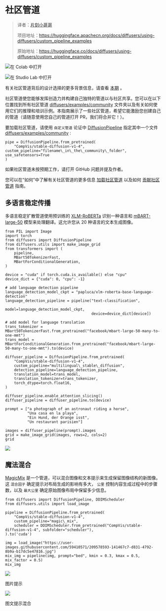 # 社区管道

> 译者：[片刻小哥哥](https://github.com/jiangzhonglian)
>
> 项目地址：<https://huggingface.apachecn.org/docs/diffusers/using-diffusers/custom_pipeline_examples>
>
> 原始地址：<https://huggingface.co/docs/diffusers/using-diffusers/custom_pipeline_examples>


![在 Colab 中打开](https://colab.research.google.com/assets/colab-badge.svg)


![在 Studio Lab 中打开](https://studiolab.sagemaker.aws/studiolab.svg)


 有关社区管道背后的设计选择的更多背景信息，请查看
 [本期](https://github.com/huggingface/diffusers/issues/841)
 。


社区管道使您能够发挥创造力并构建自己独特的管道以与社区共享。您可以在以下位置找到所有社区管道
 [diffusers/examples/community](https://github.com/huggingface/diffusers/tree/main/examples/community)
 文件夹以及有关如何使用它们的推理和培训示例。本指南展示了一些社区管道，希望它能激励您创建自己的管道（请随意使用您自己的管道打开 PR，我们将合并它！）。


要加载社区管道，请使用
 `自定义管道`
 论证中
 [DiffusionPipeline](/docs/diffusers/v0.23.0/en/api/pipelines/overview#diffusers.DiffusionPipeline)
 指定其中一个文件
 [diffusers/examples/community](https://github.com/huggingface/diffusers/tree/main/examples/community)
 :



```
pipe = DiffusionPipeline.from_pretrained(
    "CompVis/stable-diffusion-v1-4", custom_pipeline="filename\_in\_the\_community\_folder", use_safetensors=True
)
```


如果社区管道未按预期工作，请打开 GitHub 问题并提及作者。


您可以在“如何”中了解有关社区管道的更多信息
 [加载社区管道](custom_pipeline_overview)
 以及如何
 [贡献社区管道](contribute_pipeline)
 指南。


## 多语言稳定传播



多语言稳定扩散管道使用预训练的
 [XLM-RoBERTa](https://huggingface.co/paplca/xlm-roberta-base-language-detection)
 识别一种语言和
 [mBART-large-50](https://huggingface.co/facebook/mbart-large-50-many-to-one-mmt)
 模型来处理翻译。这允许您从 20 种语言的文本生成图像。



```
from PIL import Image
import torch
from diffusers import DiffusionPipeline
from diffusers.utils import make_image_grid
from transformers import (
    pipeline,
    MBart50TokenizerFast,
    MBartForConditionalGeneration,
)

device = "cuda" if torch.cuda.is_available() else "cpu"
device_dict = {"cuda": 0, "cpu": -1}

# add language detection pipeline
language_detection_model_ckpt = "papluca/xlm-roberta-base-language-detection"
language_detection_pipeline = pipeline("text-classification",
                                       model=language_detection_model_ckpt,
                                       device=device_dict[device])

# add model for language translation
trans_tokenizer = MBart50TokenizerFast.from_pretrained("facebook/mbart-large-50-many-to-one-mmt")
trans_model = MBartForConditionalGeneration.from_pretrained("facebook/mbart-large-50-many-to-one-mmt").to(device)

diffuser_pipeline = DiffusionPipeline.from_pretrained(
    "CompVis/stable-diffusion-v1-4",
    custom_pipeline="multilingual\_stable\_diffusion",
    detection_pipeline=language_detection_pipeline,
    translation_model=trans_model,
    translation_tokenizer=trans_tokenizer,
    torch_dtype=torch.float16,
)

diffuser_pipeline.enable_attention_slicing()
diffuser_pipeline = diffuser_pipeline.to(device)

prompt = ["a photograph of an astronaut riding a horse", 
          "Una casa en la playa",
          "Ein Hund, der Orange isst",
          "Un restaurant parisien"]

images = diffuser_pipeline(prompt).images
grid = make_image_grid(images, rows=2, cols=2)
grid
```


![](https://user-images.githubusercontent.com/4313860/198328706-295824a4-9856-4ce5-8e66-278ceb42fd29.png)


## 魔法混合



[MagicMix](https://huggingface.co/papers/2210.16056)
 是一个管道，可以混合图像和文本提示来生成保留图像结构的新图像。这
 `混合因子`
 确定提示对布局生成的影响有多大，
 `公里`
 控制内容生成过程中的步骤数，以及
 `最大公里`
 确定原始图像布局中保留多少信息。



```
from diffusers import DiffusionPipeline, DDIMScheduler
from diffusers.utils import load_image

pipeline = DiffusionPipeline.from_pretrained(
    "CompVis/stable-diffusion-v1-4",
    custom_pipeline="magic\_mix",
    scheduler = DDIMScheduler.from_pretrained("CompVis/stable-diffusion-v1-4", subfolder="scheduler"),
).to('cuda')

img = load_image("https://user-images.githubusercontent.com/59410571/209578593-141467c7-d831-4792-8b9a-b17dc5e47816.jpg")
mix_img = pipeline(img, prompt="bed", kmin = 0.3, kmax = 0.5, mix_factor = 0.5)
mix_img
```


![](https://user-images.githubusercontent.com/59410571/209578593-141467c7-d831-4792-8b9a-b17dc5e47816.jpg)

 图片提示


![](https://user-images.githubusercontent.com/59410571/209578602-70f323fa-05b7-4dd6-b055-e40683e37914.jpg)

 图文提示混合